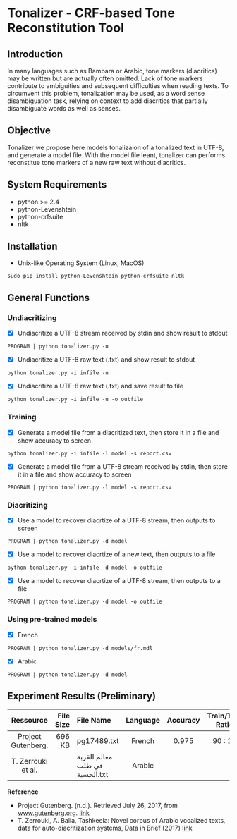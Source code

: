 # Tonalizer - CRF-based Tone Reconstitution Tool

## Introduction

In many languages such as Bambara or Arabic, tone markers (diacritics) may be written but are actually often omitted. Lack of tone markers contribute to ambiguities and subsequent difficulties when reading texts. To circumvent this problem, tonalization may be used, as a word sense disambiguation task, relying on context to add diacritics that partially disambiguate words as well as senses.


## Objective

Tonalizer we propose here models tonalizaion of a tonalized text in UTF-8, and generate a model file. With the model file leant, tonalizer can performs reconstitue tone markers of a new raw text without diacritics. 
	
## System Requirements
* python >= 2.4
* python-Levenshtein
* python-crfsuite
* nltk

## Installation

* Unix-like Operating System (Linux, MacOS)
```
sudo pip install python-Levenshtein python-crfsuite nltk
```


## General Functions
### Undiacritizing
- [x] Undiacritize a UTF-8 stream received by stdin and show result to stdout
```
PROGRAM | python tonalizer.py -u
```
- [x] Undiacritize a UTF-8 raw text (.txt) and show result to stdout
```
python tonalizer.py -i infile -u
```
- [x] Undiacritize a UTF-8 raw text (.txt) and save result to file
```
python tonalizer.py -i infile -u -o outfile
```

### Training
- [x] Generate a model file from a diacritized text, then store it in a file and show accuracy to screen

```
python tonalizer.py -i infile -l model -s report.csv
```
- [x] Generate a model file from a UTF-8 stream received by stdin, then store it in a file and show accuracy to screen
```
PROGRAM | python tonalizer.py -l model -s report.csv
```

### Diacritizing
- [x] Use a model to recover diacrtize of a UTF-8 stream, then outputs to screen
```
PROGRAM | python tonalizer.py -d model 
```
- [x] Use a model to recover diacrtize of a new text, then outputs to a file
```
python tonalizer.py -i infile -d model -o outfile
```
- [x] Use a model to recover diacrtize of a UTF-8 stream, then outputs to a file
```
PROGRAM | python tonalizer.py -d model -o outfile 
```


### Using pre-trained models

- [x] French
```
PROGRAM | python tonalizer.py -d models/fr.mdl 
```
- [x] Arabic
```
PROGRAM | python tonalizer.py -d model 
```




## Experiment Results (Preliminary)

|          Ressource | File Size | File Name                      | Language | Accuracy | Train/Test Ratio |
|:------------------:|----------:|:-------------------------------|:--------:|:--------:|:----------------:|
| Project Gutenberg. |   696 KB  | pg17489.txt                    | French   | 0.975    | 90 : 10          |
| T. Zerrouki et al. |           | معالم القربة في طلب الحسبة.txt | Arabic   |          |                  |

**Reference**

* Project Gutenberg. (n.d.). Retrieved July 26, 2017, from www.gutenberg.org. <a href="https://www.gutenberg.org/" target="_blank">link</a>
* T. Zerrouki, A. Balla, Tashkeela: Novel corpus of Arabic vocalized texts, data for auto-diacritization systems, Data in Brief (2017) <a href="https://sourceforge.net/projects/tashkeela/" target="_blank">link</a>

